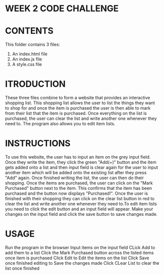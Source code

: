 # WEEK 2 CODE CHALLENGE

# CONTENTS
This folder contains 3 files: 
 1. An index.html file
 2. An index.js file
 3. A style.css file 

 # ITRODUCTION
 These three files combine to form a website that provides an interactive shopping list. This shopping list allows the user to list the things they want to shop for and once the item is purchased the user is then able to mark from their list that the item is purchased. Once everything on the list is purchased, the user can clear the list and write another one whenever they need to. The program also allows you to edit item lists.

 # INSTRUCTIONS
 To use this website, the user has to input an item on the grey input field. Once they write the item, they click the green "Add(+)" button and the item gets added onto a list and then input field is clear again for the user to input another item which will be added onto the existing list after they press "Add" again. Once finished writing the list, the user can then do their shopping. Once the items are purchased, the user can click on the "Mark Purchased" button next to the item. This confirms that the item has been purchased and the button now displays "Purchased!". Once the user is finished with their shopping they can click on the clear list button in red to clear the list and write another one whenever they need to.To edit item lists you need to click the edit button and an input field will appear. Make your changes on the input field and click the save button to save changes made.

# USAGE 
Run the program in the browser
Input items on the input field
CLick Add to add them to a list
Click the Mark Purchased button across the listed items once item is purchased
Click Edit to Edit the items on the list 
Click Save once finished editing to Save the changes made
Click CLear List to clear the list once finished

